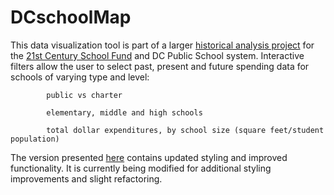# DCschoolMap
This data visualization tool is part of a larger [historical analysis project](http://forgenerationstocome.org/#/intro) for the [21st Century School Fund](http://www.21csf.org/csf-home/) and DC Public School system.  Interactive filters allow the user to select past, present and future spending data for schools of varying type and level:


			public vs charter

			elementary, middle and high schools

			total dollar expenditures, by school size (square feet/student population)


The version presented [here](http://tombeach.org/DCschoolMap/) contains updated styling and improved functionality. It is currently being modified for additional styling improvements and slight refactoring.



